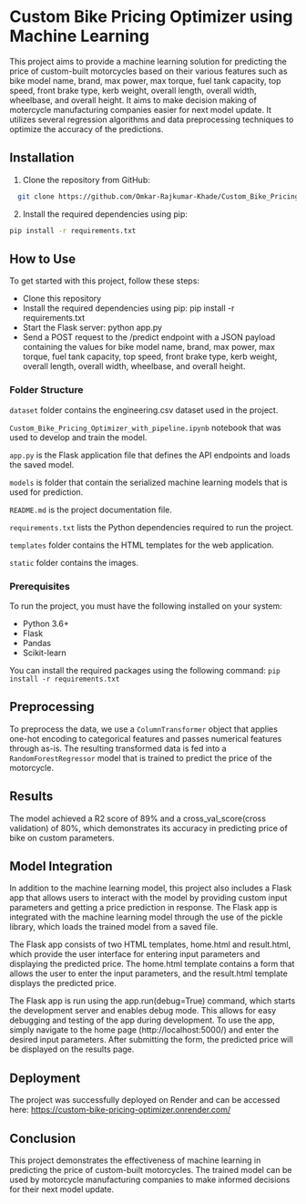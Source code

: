# Custom Bike Pricing Optimizer using Machine Learning

This project aims to provide a machine learning solution for predicting the price of custom-built motorcycles based on their various features such as bike model name, brand, max power, max torque, fuel tank capacity, top speed, front brake type, kerb weight, overall length, overall width, wheelbase, and overall height. It aims to make decision making of motercycle manufacturing companies easier for next model update. It utilizes several regression algorithms and data preprocessing techniques to optimize the accuracy of the predictions.

## Installation

1. Clone the repository from GitHub:

```bash
  git clone https://github.com/Omkar-Rajkumar-Khade/Custom_Bike_Pricing_Optimizer.git
```


2. Install the required dependencies using pip:
```bash
pip install -r requirements.txt
```


## How to Use
To get started with this project, follow these steps:
* Clone this repository
* Install the required dependencies using pip: pip install -r requirements.txt
* Start the Flask server: python app.py
* Send a POST request to the /predict endpoint with a JSON payload containing the values for bike model name, brand, max power, max torque, fuel tank capacity, top speed, front brake type, kerb weight, overall length, overall width, wheelbase, and overall height.

### Folder Structure 

`dataset` folder contains the engineering.csv dataset used in the project.

`Custom_Bike_Pricing_Optimizer_with_pipeline.ipynb` notebook that was used to develop and train the model.

`app.py` is the Flask application file that defines the API endpoints and loads the saved model.

`models` is folder that contain the serialized machine learning models that is used for prediction.

`README.md` is the project documentation file.

`requirements.txt` lists the Python dependencies required to run the project.

`templates` folder contains the HTML templates for the web application.

`static` folder contains the images.


### Prerequisites

To run the project, you must have the following installed on your system:

* Python 3.6+
* Flask
* Pandas
* Scikit-learn

You can install the required packages using the following command:
``` pip install -r requirements.txt ```

## Preprocessing
To preprocess the data, we use a `ColumnTransformer` object that applies one-hot encoding to categorical features and passes numerical features through as-is. The resulting transformed data is fed into a `RandomForestRegressor` model that is trained to predict the price of the motorcycle.

## Results
The model achieved a R2 score of 89% and a cross_val_score(cross validation) of 80%, which demonstrates its accuracy in predicting price of bike on custom parameters.

## Model Integration
In addition to the machine learning model, this project also includes a Flask app that allows users to interact with the model by providing custom input parameters and getting a price prediction in response. The Flask app is integrated with the machine learning model through the use of the pickle library, which loads the trained model from a saved file.

The Flask app consists of two HTML templates, home.html and result.html, which provide the user interface for entering input parameters and displaying the predicted price. The home.html template contains a form that allows the user to enter the input parameters, and the result.html template displays the predicted price.

The Flask app is run using the app.run(debug=True) command, which starts the development server and enables debug mode. This allows for easy debugging and testing of the app during development. To use the app, simply navigate to the home page (http://localhost:5000/) and enter the desired input parameters. After submitting the form, the predicted price will be displayed on the results page.

## Deployment
The project was successfully deployed on Render and can be accessed here:
https://custom-bike-pricing-optimizer.onrender.com/

## Conclusion
This project demonstrates the effectiveness of machine learning in predicting the price of custom-built motorcycles. The trained model can be used by motorcycle manufacturing companies to make informed decisions for their next model update.
